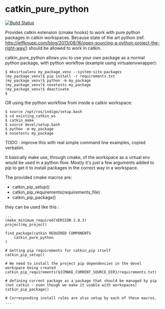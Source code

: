 catkin_pure_python
==================

[![Build Status](https://travis-ci.org/asmodehn/catkin_pure_python.svg?branch=indigo)](https://travis-ci.org/asmodehn/catkin_pure_python)

Provides catkin extension (cmake hooks) to work with pure python packages in catkin workspaces.
Because state of the art python (ref. http://jeffknupp.com/blog/2013/08/16/open-sourcing-a-python-project-the-right-way/) should be allowed to work in catkin.

catkin_pure_python allows you to use your own package as a normal python package, with python workflow (example using virtualenvwrapper):
```
$ mkvirtualenv my_package_venv --system-site-packages
(my_package_venv)$ pip install -r requirements.txt
(my_package_venv)$ python -m my_package
(my_package_venv)$ nosetests my_package
(my_package_venv)$ deactivate
$
```
OR using the python workflow from inside a catkin workspace:
```
$ source /opt/ros/indigo/setup.bash
$ cd existing_catkin_ws
$ catkin_make
$ source devel/setup.bash
$ python -m my_package
$ nosetests my_package
```
TODO : improve this with real simple command line examples, copied verbatim.

It basically make use, through cmake, of the workspace as a virtual env would be used in a python flow.
Mostly it's just a few arguments added to pip to get it to install packages in the correct way in a workspace.

The provided cmake macros are:

* catkin_pip_setup()
* catkin_pip_requirements(requirements_file)
* catkin_pip_package()

they can be used like this :
```
...
cmake_minimum_required(VERSION 2.8.3)
project(my_project)

find_package(catkin REQUIRED COMPONENTS
    catkin_pure_python
)

# Getting pip requirements for catkin_pip itself
catkin_pip_setup()

# We need to install the project pip dependencies in the devel workspace being created
catkin_pip_requirements(${CMAKE_CURRENT_SOURCE_DIR}/requirements.txt)

# defining current package as a package that should be managed by pip (not catkin - even though we make it usable with workspaces)
catkin_pip_package()

# Corresponding install rules are also setup by each of these macros.
...
```


